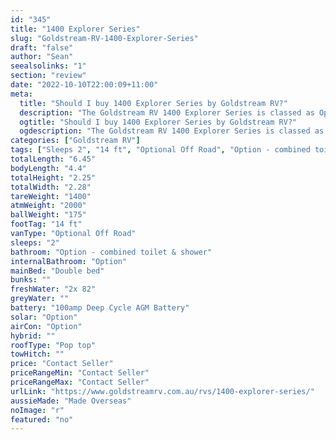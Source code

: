 ```yaml
---
id: "345"
title: "1400 Explorer Series"
slug: "Goldstream-RV-1400-Explorer-Series"
draft: "false"
author: "Sean"
seealsolinks: "1"
section: "review"
date: "2022-10-10T22:00:09+11:00"
meta:
  title: "Should I buy 1400 Explorer Series by Goldstream RV?"
  description: "The Goldstream RV 1400 Explorer Series is classed as Optional Off Road, and sleeps 2 people. It is Made Overseas and comes in at 14 ft. It generally has Option - combined toilet & shower."
  ogtitle: "Should I buy 1400 Explorer Series by Goldstream RV?"
  ogdescription: "The Goldstream RV 1400 Explorer Series is classed as Optional Off Road, and sleeps 2 people. It is Made Overseas and comes in at 14 ft. It generally has Option - combined toilet & shower."
categories: ["Goldstream RV"]
tags: ["Sleeps 2", "14 ft", "Optional Off Road", "Option - combined toilet & shower", "Pop top", "Price Unknown", "Made Overseas"]
totalLength: "6.45"
bodyLength: "4.4"
totalHeight: "2.25"
totalWidth: "2.28"
tareWeight: "1400"
atmWeight: "2000"
ballWeight: "175"
footTag: "14 ft"
vanType: "Optional Off Road"
sleeps: "2"
bathroom: "Option - combined toilet & shower"
internalBathroom: "Option"
mainBed: "Double bed"
bunks: ""
freshWater: "2x 82"
greyWater: ""
battery: "100amp Deep Cycle AGM Battery"
solar: "Option"
airCon: "Option"
hybrid: ""
roofType: "Pop top"
towHitch: ""
price: "Contact Seller"
priceRangeMin: "Contact Seller"
priceRangeMax: "Contact Seller"
urlLink: "https://www.goldstreamrv.com.au/rvs/1400-explorer-series/"
aussieMade: "Made Overseas"
noImage: "r"
featured: "no"
---
```

